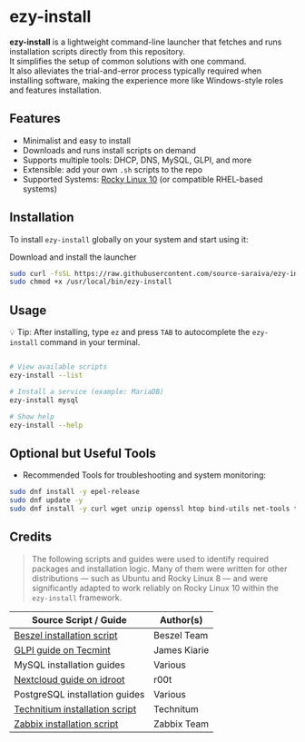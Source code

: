 # ezy-install

**ezy-install** is a lightweight command-line launcher that fetches and runs installation scripts directly from this repository.  
It simplifies the setup of common solutions with one command.  
It also alleviates the trial-and-error process typically required when installing software, making the experience more like Windows-style roles and features installation.

## Features

- Minimalist and easy to install  
- Downloads and runs install scripts on demand  
- Supports multiple tools: DHCP, DNS, MySQL, GLPI, and more  
- Extensible: add your own `.sh` scripts to the repo  
- Supported Systems: [Rocky Linux 10](https://download.rockylinux.org/pub/rocky/10/isos/x86_64/Rocky-10.0-x86_64-minimal.iso) (or compatible RHEL-based systems)
  

## Installation

To install `ezy-install` globally on your system and start using it:

Download and install the launcher

```bash
sudo curl -fsSL https://raw.githubusercontent.com/source-saraiva/ezy-install/main/ezy-install.sh -o /usr/local/bin/ezy-install
sudo chmod +x /usr/local/bin/ezy-install
```
## Usage

💡 Tip: After installing, type `ez` and press `TAB` to autocomplete the `ezy-install` command in your terminal.

```bash

# View available scripts
ezy-install --list

# Install a service (example: MariaDB)
ezy-install mysql

# Show help
ezy-install --help
```

## Optional but Useful Tools
- Recommended Tools for troubleshooting and system monitoring:

```bash
sudo dnf install -y epel-release
sudo dnf update -y
sudo dnf install -y curl wget unzip openssl htop bind-utils net-tools traceroute tcpdump tar
```
## Credits
> The following scripts and guides were used to identify required packages and installation logic. Many of them were written for other distributions — such as Ubuntu and Rocky Linux 8 — and were significantly adapted to work reliably on Rocky Linux 10 within the `ezy-install` framework.

| Source Script / Guide                                                                                  | Author(s)       |
|--------------------------------------------------------------------------------------------------------|-----------------|
| [Beszel installation script](https://beszel.dev/guide/agent-installation#binary)                       | Beszel Team     |
| [GLPI guide on Tecmint](https://www.tecmint.com/install-glpi-asset-management-rhel/)                   | James Kiarie    |
| MySQL installation guides                                                                              | Various         |
| [Nextcloud guide on idroot](https://idroot.us/install-nextcloud-centos-stream-10/)                     | r00t            |
| PostgreSQL installation guides                                                                         | Various         |
| [Technitium installation script](https://blog.technitium.com/2017/11/running-dns-server-on-ubuntu-linux.html)| Technitum|
| [Zabbix installation script](https://www.zabbix.com/download?zabbix=7.4&os_distribution=rocky_linux&os_version=9&components=server_frontend_agent&db=pgsql&ws=nginx) | Zabbix Team|

